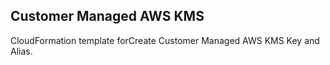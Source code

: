 ## Customer Managed AWS KMS
CloudFormation template forCreate Customer Managed AWS KMS Key and Alias.
